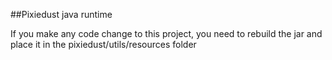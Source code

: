 ##Pixiedust java runtime

If you make any code change to this project, you need to rebuild the jar and place it in the pixiedust/utils/resources folder
